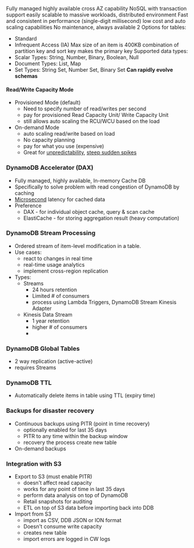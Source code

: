 Fully managed
highly available
cross AZ capability
NoSQL with transaction support 
easily scalable to massive workloads, distributed environment
Fast and consistent in performance (single-digit millisecond)
low cost and auto scaling capabilities
No maintenance, always available
2 Options for tables:
- Standard
- Infrequent Access (IA)
Max size of an item is 400KB
combination of partition key and sort key makes the primary key
Supported data types:
- Scalar Types: String, Number, Binary, Boolean, Null
- Document Types: List, Map
- Set Types: String Set, Number Set, Binary Set
**Can rapidly evolve schemas**


#### Read/Write Capacity Mode
- Provisioned Mode (default) 
	- Need to specify number of read/writes per second
	- pay for provisioned Read Capacity Unit/ Write Capacity Unit
	- still allows auto scaling the RCU/WCU based on the load
- On-demand Mode
	- auto scaling read/write based on load
	- No capacity planning
	- pay for what you use (expensive)
	- Great for <u>unpredictability</u>, <u>steep sudden spikes</u>


### DynamoDB Accelerator (DAX)
- Fully managed, highly available, In-memory Cache DB
- Specifically to solve problem with read congestion of DynamoDB by caching
- <u>Microsecond</u> latency for cached data
- Preference
	- DAX - for individual object cache, query & scan cache
	- ElastiCache - for storing aggregation result (heavy computation)

### DynamoDB Stream Processing
- Ordered stream of item-level modification in a table.
- Use cases:
	- react to changes in real time
	- real-time usage analytics
	- implement cross-region replication
- Types:
	- Streams
		- 24 hours retention
		- Limited # of consumers
		- process using Lambda Triggers, DynamoDB Stream Kinesis Adapter
	- Kinesis Data Stream
		- 1 year retention
		- higher # of consumers
		- 

### DynamoDB Global Tables
- 2 way replication (active-active)
- requires Streams
### DynamoDB TTL

- Automatically delete items in table using TTL (expiry time)

### Backups for disaster recovery
- Continuous backups using PITR (point in time recovery)
	- optionally enabled for last 35 days
	- PITR to any time within the backup window
	- recovery the process create new table
- On-demand backups

### Integration with S3
- Export to S3 (must enable PITR)
	- doesn't affect read capacity
	- works for any point of time in last 35 days
	- perform data analysis on top of DynamoDB
	- Retail snapshots for auditing
	- ETL on top of S3 data before importing back into DDB
- Import from S3
	- import as CSV, DDB JSON or ION format
	- Doesn't consume write capacity
	- creates new table
	- import errors are logged in CW logs
